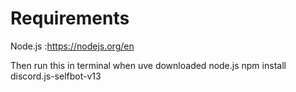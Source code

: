 # Requirements

Node.js  :https://nodejs.org/en


Then run this in terminal when uve downloaded node.js npm install discord.js-selfbot-v13
